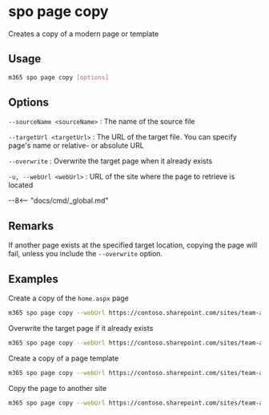 # spo page copy

Creates a copy of a modern page or template

## Usage

```sh
m365 spo page copy [options]
```

## Options

`--sourceName <sourceName>`
: The name of the source file

`--targetUrl <targetUrl>`
: The URL of the target file. You can specify page's name or relative- or absolute URL

`--overwrite`
: Overwrite the target page when it already exists

`-u, --webUrl <webUrl>`
: URL of the site where the page to retrieve is located

--8<-- "docs/cmd/_global.md"

## Remarks

If another page exists at the specified target location, copying the page will fail, unless you include the `--overwrite` option.

## Examples

Create a copy of the `home.aspx` page

```sh
m365 spo page copy --webUrl https://contoso.sharepoint.com/sites/team-a --sourceName "home.aspx" --targetUrl "home-copy.aspx"
```

Overwrite the target page if it already exists

```sh
m365 spo page copy --webUrl https://contoso.sharepoint.com/sites/team-a --sourceName "home.aspx" --targetUrl "home-copy.aspx" --overwrite
```

Create a copy of a page template

```sh
m365 spo page copy --webUrl https://contoso.sharepoint.com/sites/team-a --sourceName "templates/PageTemplate.aspx" --targetUrl "page.aspx"
```

Copy the page to another site

```sh
m365 spo page copy --webUrl https://contoso.sharepoint.com/sites/team-a --sourceName "templates/PageTemplate.aspx" --targetUrl "https://contoso.sharepoint.com/sites/team-b/sitepages/page.aspx"
```
